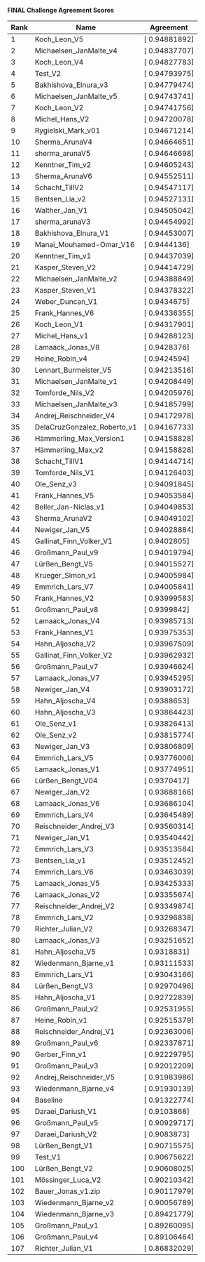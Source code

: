 **FINAL Challenge Agreement Scores**



|Rank|Name|Agreement|
|----|-----|---|
|1|Koch_Leon_V5|[ 0.94881892]|
|2|Michaelsen_JanMalte_v4|[ 0.94837707]|
|3|Koch_Leon_V4|[ 0.94827783]|
|4|Test_V2|[ 0.94793975]|
|5|Bakhishova_Elnura_v3|[ 0.94779474]|
|6|Michaelsen_JanMalte_v5|[ 0.94743741]|
|7|Koch_Leon_V2|[ 0.94741756]|
|8|Michel_Hans_V2|[ 0.94720078]|
|9|Rygielski_Mark_v01|[ 0.94671214]|
|10|Sherma_ArunaV4|[ 0.94664651]|
|11|sherma_arunaV5|[ 0.94646698]|
|12|Kenntner_Tim_v2|[ 0.94605243]|
|13|Sherma_ArunaV6|[ 0.94552511]|
|14|Schacht_TillV2|[ 0.94547117]|
|15|Bentsen_Lia_v2|[ 0.94527131]|
|16|Walther_Jan_V1|[ 0.94505042]|
|17|sherma_arunaV3|[ 0.94454992]|
|18|Bakhishova_Elnura_V1|[ 0.94453007]|
|19|Manai_Mouhamed-Omar_V16|[ 0.9444136]|
|20|Kenntner_Tim_v1|[ 0.94437039]|
|21|Kasper_Steven_V2|[ 0.94414729]|
|22|Michaelsen_JanMalte_v2|[ 0.94388849]|
|23|Kasper_Steven_V1|[ 0.94378322]|
|24|Weber_Duncan_V1|[ 0.9434675]|
|25|Frank_Hannes_V6|[ 0.94336355]|
|26|Koch_Leon_V1|[ 0.94317901]|
|27|Michel_Hans_v1|[ 0.94288123]|
|28|Lamaack_Jonas_V8|[ 0.9428376]|
|29|Heine_Robin_v4|[ 0.9424594]|
|30|Lennart_Burmeister_V5|[ 0.94213516]|
|31|Michaelsen_JanMalte_v1|[ 0.94208449]|
|32|Tomforde_Nils_V2|[ 0.94205976]|
|33|Michaelsen_JanMalte_v3|[ 0.94185799]|
|34|Andrej_Reischneider_V4|[ 0.94172978]|
|35|DelaCruzGonzalez_Roberto_v1|[ 0.94167733]|
|36|Hämmerling_Max_Version1|[ 0.94158828]|
|37|Hämmerling_Max_v2|[ 0.94158828]|
|38|Schacht_TillV1|[ 0.94144714]|
|39|Tomforde_Nils_V1|[ 0.94126403]|
|40|Ole_Senz_v3|[ 0.94091845]|
|41|Frank_Hannes_V5|[ 0.94053584]|
|42|Beller_Jan-Niclas_v1|[ 0.94049853]|
|43|Sherma_ArunaV2|[ 0.94049102]|
|44|Newiger_Jan_V5|[ 0.94028884]|
|45|Gallinat_Finn_Volker_V1|[ 0.9402805]|
|46|Großmann_Paul_v9|[ 0.94019794]|
|47|Lürßen_Bengt_V5|[ 0.94015527]|
|48|Krueger_Simon_v1|[ 0.94005984]|
|49|Emmrich_Lars_V7|[ 0.94005841]|
|50|Frank_Hannes_V2|[ 0.93999583]|
|51|Großmann_Paul_v8|[ 0.9399842]|
|52|Lamaack_Jonas_V4|[ 0.93985713]|
|53|Frank_Hannes_V1|[ 0.93975353]|
|54|Hahn_Aljoscha_V2|[ 0.93967509]|
|55|Gallinat_Finn_Volker_V2|[ 0.93962932]|
|56|Großmann_Paul_v7|[ 0.93946624]|
|57|Lamaack_Jonas_V7|[ 0.93945295]|
|58|Newiger_Jan_V4|[ 0.93903172]|
|59|Hahn_Aljoscha_V4|[ 0.9388653]|
|60|Hahn_Aljoscha_V3|[ 0.93864423]|
|61|Ole_Senz_v1|[ 0.93826413]|
|62|Ole_Senz_v2|[ 0.93815774]|
|63|Newiger_Jan_V3|[ 0.93806809]|
|64|Emmrich_Lars_V5|[ 0.93776006]|
|65|Lamaack_Jonas_V1|[ 0.93774951]|
|66|Lürßen_Bengt_V04|[ 0.9370417]|
|67|Newiger_Jan_V2|[ 0.93688166]|
|68|Lamaack_Jonas_V6|[ 0.93686104]|
|69|Emmrich_Lars_V4|[ 0.93645489]|
|70|Reischneider_Andrej_V3|[ 0.93560314]|
|71|Newiger_Jan_V1|[ 0.93540442]|
|72|Emmrich_Lars_V3|[ 0.93513584]|
|73|Bentsen_Lia_v1|[ 0.93512452]|
|74|Emmrich_Lars_V6|[ 0.93463039]|
|75|Lamaack_Jonas_V5|[ 0.93425333]|
|76|Lamaack_Jonas_V2|[ 0.93355674]|
|77|Reischneider_Andrej_V2|[ 0.93349874]|
|78|Emmrich_Lars_V2|[ 0.93296838]|
|79|Richter_Julian_V2|[ 0.93268347]|
|80|Lamaack_Jonas_V3|[ 0.93251652]|
|81|Hahn_Aljoscha_V5|[ 0.9318831]|
|82|Wiedenmann_Bjarne_v1|[ 0.93111533]|
|83|Emmrich_Lars_V1|[ 0.93043166]|
|84|Lürßen_Bengt_V3|[ 0.92970496]|
|85|Hahn_Aljoscha_V1|[ 0.92722839]|
|86|Großmann_Paul_v2|[ 0.92531955]|
|87|Heine_Robin_v1|[ 0.92515379]|
|88|Reischneider_Andrej_V1|[ 0.92363006]|
|89|Großmann_Paul_v6|[ 0.92337871]|
|90|Gerber_Finn_v1|[ 0.92229795]|
|91|Großmann_Paul_v3|[ 0.92012209]|
|92|Andrej_Reischneider_V5|[ 0.91983986]|
|93|Wiedenmann_Bjarne_v4|[ 0.91930139]|
|94|Baseline|[ 0.91322774]|
|95|Daraei_Dariush_V1|[ 0.9103868]|
|96|Großmann_Paul_v5|[ 0.90929717]|
|97|Daraei_Dariush_V2|[ 0.9083873]|
|98|Lürßen_Bengt_V1|[ 0.90715575]|
|99|Test_V1|[ 0.90675622]|
|100|Lürßen_Bengt_V2|[ 0.90608025]|
|101|Mössinger_Luca_V2|[ 0.90210342]|
|102|Bauer_Jonas_v1.zip|[ 0.90117979]|
|103|Wiedenmann_Bjarne_v2|[ 0.90056789]|
|104|Wiedenmann_Bjarne_v3|[ 0.89421779]|
|105|Großmann_Paul_v1|[ 0.89260095]|
|106|Großmann_Paul_v4|[ 0.89106464]|
|107|Richter_Julian_V1|[ 0.86832029]|
